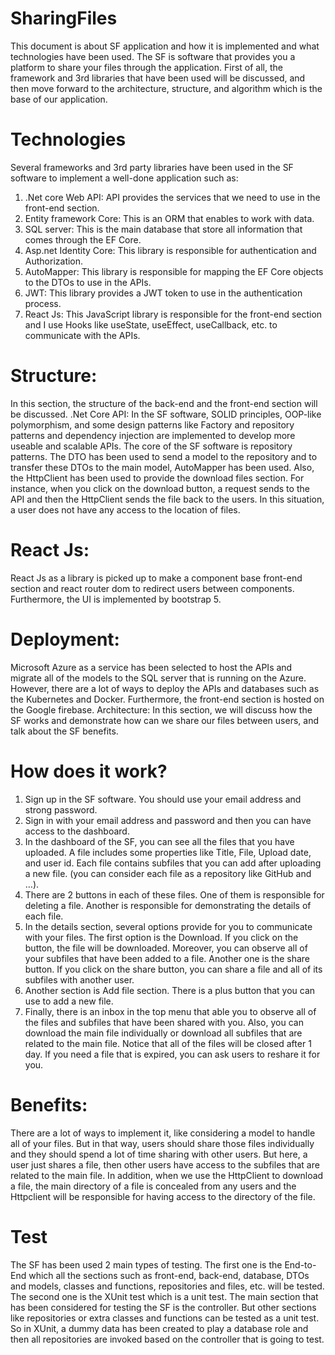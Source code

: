 # SharingFiles
This document is about SF application and how it is implemented and what technologies have been used. The SF is software that provides you a platform to share your files through the application. First of all, the framework and 3rd libraries that have been used will be discussed, and then move forward to the architecture, structure, and algorithm which is the base of our application.
# Technologies
Several frameworks and 3rd party libraries have been used in the SF software to implement a well-done application such as:
1.	.Net core Web API: API provides the services that we need to use in the front-end section.
2.	Entity framework Core: This is an ORM that enables to work with data. 
3.	SQL server: This is the main database that store all information that comes through the EF Core.
4.	Asp.net Identity Core: This library is responsible for authentication and Authorization.
5.	AutoMapper: This library is responsible for mapping the EF Core objects to the DTOs to use in the APIs.
6.	JWT: This library provides a JWT token to use in the authentication process.
7.	React Js: This JavaScript library is responsible for the front-end section and I use Hooks like useState, useEffect, useCallback, etc. to communicate with the APIs.

# Structure:
In this section, the structure of the back-end and the front-end section will be discussed.
.Net Core API:
In the SF software, SOLID principles, OOP-like polymorphism, and some design patterns like Factory and repository patterns and dependency injection are implemented to develop more useable and scalable APIs. The core of the SF software is repository patterns. The DTO has been used to send a model to the repository and to transfer these DTOs to the main model, AutoMapper has been used. Also, the HttpClient has been used to provide the download files section. For instance, when you click on the download button, a request sends to the API and then the HttpClient sends the file back to the users. In this situation, a user does not have any access to the location of files.
# React Js:
React Js as a library is picked up to make a component base front-end section and react router dom to redirect users between components. Furthermore, the UI is implemented by bootstrap 5. 
# Deployment:
Microsoft Azure as a service has been selected to host the APIs and migrate all of the models to the SQL server that is running on the Azure. However, there are a lot of ways to deploy the APIs and databases such as the Kubernetes and Docker. Furthermore, the front-end section is hosted on the Google firebase.
Architecture:
In this section, we will discuss how the SF works and demonstrate how can we share our files between users, and talk about the SF benefits. 
# How does it work?
1.	Sign up in the SF software. You should use your email address and strong password.
2.	Sign in with your email address and password and then you can have access to the dashboard.
3.	In the dashboard of the SF, you can see all the files that you have uploaded. A file includes some properties like Title, File, Upload date, and user id. Each file contains subfiles that you can add after uploading a new file. (you can consider each file as a repository like GitHub and …).
4.	There are 2 buttons in each of these files. One of them is responsible for deleting a file. Another is responsible for demonstrating the details of each file.
5.	In the details section, several options provide for you to communicate with your files. The first option is the Download. If you click on the button, the file will be downloaded. Moreover, you can observe all of your subfiles that have been added to a file. Another one is the share button. If you click on the share button, you can share a file and all of its subfiles with another user. 
6.	Another section is Add file section. There is a plus button that you can use to add a new file.
7.	Finally, there is an inbox in the top menu that able you to observe all of the files and subfiles that have been shared with you. Also, you can download the main file individually or download all subfiles that are related to the main file. Notice that all of the files will be closed after 1 day. If you need a file that is expired, you can ask users to reshare it for you. 
# Benefits:
There are a lot of ways to implement it, like considering a model to handle all of your files. But in that way, users should share those files individually and they should spend a lot of time sharing with other users. But here, a user just shares a file, then other users have access to the subfiles that are related to the main file. In addition, when we use the HttpClient to download a file, the main directory of a file is concealed from any users and the Httpclient will be responsible for having access to the directory of the file.
# Test
The SF has been used 2 main types of testing. The first one is the End-to-End which all the sections such as front-end, back-end, database, DTOs and models, classes and functions, repositories and files, etc. will be tested. The second one is the XUnit test which is a unit test. The main section that has been considered for testing the SF is the controller. But other sections like repositories or extra classes and functions can be tested as a unit test. So in XUnit, a dummy data has been created to play a database role and then all repositories are invoked based on the controller that is going to test.

